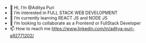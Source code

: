 - 👋 Hi, I’m @Aditya Puri
- 👀 I’m interested in FULL STACK WEB DEVELOPMENT
- 🌱 I’m currently learning REACT JS and NODE JS
- 💞️ I’m looking to collaborate as a Frontend or FullStack Developer
- 📫 How to reach me https://www.linkedin.com/in/aditya-puri-a92771202/

<!---
adityapurigithub/adityapurigithub is a ✨ special ✨ repository because its `README.md` (this file) appears on your GitHub profile.
You can click the Preview link to take a look at your changes.
--->
